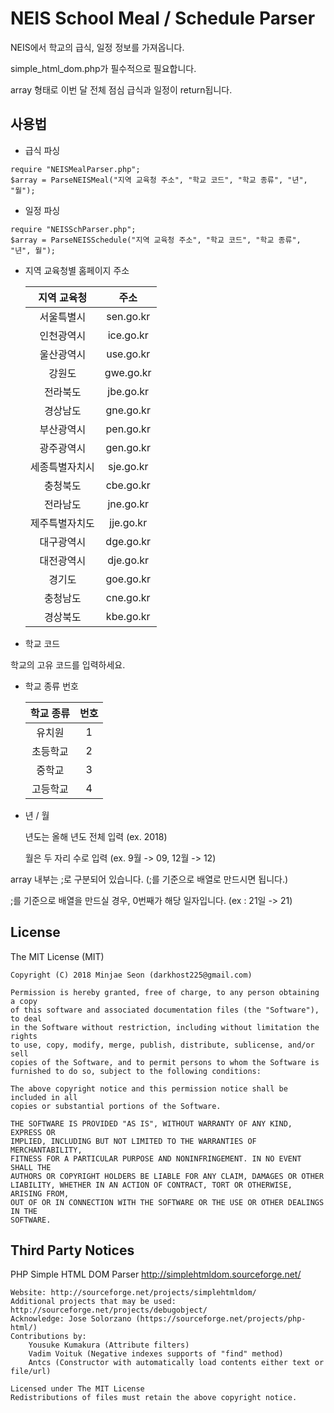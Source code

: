 # NEIS School Meal / Schedule Parser

NEIS에서 학교의 급식, 일정 정보를 가져옵니다.

simple_html_dom.php가 필수적으로 필요합니다.

array 형태로 이번 달 전체 점심 급식과 일정이 return됩니다.

<h2>사용법</h2>

* 급식 파싱
```
require "NEISMealParser.php";
$array = ParseNEISMeal("지역 교육청 주소", "학교 코드", "학교 종류", "년", "월");
```
	
* 일정 파싱
```
require "NEISSchParser.php";
$array = ParseNEISSchedule("지역 교육청 주소", "학교 코드", "학교 종류", "년", 월");
```
	
* 지역 교육청별 홈페이지 주소

  | 지역 교육청 | 주소 |
  | :----:| :--:     |
  | 서울특별시 | sen.go.kr |
  | 인천광역시 | ice.go.kr |
  | 울산광역시 | use.go.kr |
  | 강원도 | gwe.go.kr |
  | 전라북도 | jbe.go.kr |
  | 경상남도 | gne.go.kr |
  | 부산광역시 | pen.go.kr |
  | 광주광역시 | gen.go.kr |
  | 세종특별자치시 | sje.go.kr |
  | 충청북도 | cbe.go.kr |
  | 전라남도 | jne.go.kr |
  | 제주특별자치도 | jje.go.kr |
  | 대구광역시 | dge.go.kr |
  | 대전광역시 | dje.go.kr |
  | 경기도 | goe.go.kr |
  | 충청남도 | cne.go.kr |
  | 경상북도 | kbe.go.kr |

* 학교 코드

학교의 고유 코드를 입력하세요.

* 학교 종류 번호

  | 학교 종류 | 번호 |
  | :-------: | :--: |
  |  유치원   |  1   |
  | 초등학교  |  2   |
  |  중학교   |  3   |
  | 고등학교  |  4   |

* 년 / 월

  년도는 올해 년도 전체 입력 (ex. 2018)

  월은 두 자리 수로 입력 (ex. 9월 -> 09, 12월 -> 12)

array 내부는 ;로 구분되어 있습니다. (;를 기준으로 배열로 만드시면 됩니다.)

;를 기준으로 배열을 만드실 경우, 0번째가 해당 일자입니다. (ex : 21일 -> 21)

<h2>License</h2>

The MIT License (MIT)

	Copyright (C) 2018 Minjae Seon (darkhost225@gmail.com) 
	
	Permission is hereby granted, free of charge, to any person obtaining a copy
	of this software and associated documentation files (the "Software"), to deal
	in the Software without restriction, including without limitation the rights
	to use, copy, modify, merge, publish, distribute, sublicense, and/or sell
	copies of the Software, and to permit persons to whom the Software is
	furnished to do so, subject to the following conditions:
	
	The above copyright notice and this permission notice shall be included in all
	copies or substantial portions of the Software.
	
	THE SOFTWARE IS PROVIDED "AS IS", WITHOUT WARRANTY OF ANY KIND, EXPRESS OR
	IMPLIED, INCLUDING BUT NOT LIMITED TO THE WARRANTIES OF MERCHANTABILITY,
	FITNESS FOR A PARTICULAR PURPOSE AND NONINFRINGEMENT. IN NO EVENT SHALL THE
	AUTHORS OR COPYRIGHT HOLDERS BE LIABLE FOR ANY CLAIM, DAMAGES OR OTHER
	LIABILITY, WHETHER IN AN ACTION OF CONTRACT, TORT OR OTHERWISE, ARISING FROM,
	OUT OF OR IN CONNECTION WITH THE SOFTWARE OR THE USE OR OTHER DEALINGS IN THE
	SOFTWARE.

<h2>Third Party Notices</h2>

PHP Simple HTML DOM Parser
http://simplehtmldom.sourceforge.net/

	Website: http://sourceforge.net/projects/simplehtmldom/
	Additional projects that may be used: http://sourceforge.net/projects/debugobject/
	Acknowledge: Jose Solorzano (https://sourceforge.net/projects/php-html/)
	Contributions by:
 		Yousuke Kumakura (Attribute filters)
 		Vadim Voituk (Negative indexes supports of "find" method)
 		Antcs (Constructor with automatically load contents either text or file/url)
		
	Licensed under The MIT License
	Redistributions of files must retain the above copyright notice.

